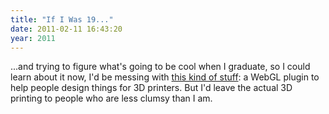 ```yaml
---
title: "If I Was 19..."
date: 2011-02-11 16:43:20
year: 2011
---
```

...and trying to figure what's going to be cool when I graduate, so I could learn about it now, I'd be messing with <a href="http://www.1011ltd.com/web/blog/post/im_building_a_webgl_tool">this kind of stuff</a>: a WebGL plugin to help people design things for 3D printers. But I'd leave the actual 3D printing to people who are less clumsy than I am.
